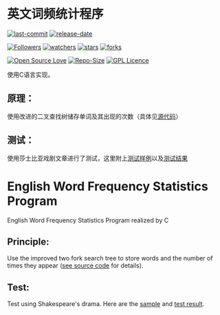 # 英文词频统计程序

[![last-commit](https://img.shields.io/github/last-commit/HollowMan6/English-Word-Frequency-Statistics-Program)](../../graphs/commit-activity)
[![release-date](https://img.shields.io/github/release-date/HollowMan6/English-Word-Frequency-Statistics-Program)](../../releases)

[![Followers](https://img.shields.io/github/followers/HollowMan6?style=social)](https://github.com/HollowMan6?tab=followers)
[![watchers](https://img.shields.io/github/watchers/HollowMan6/English-Word-Frequency-Statistics-Program?style=social)](../../watchers)
[![stars](https://img.shields.io/github/stars/HollowMan6/English-Word-Frequency-Statistics-Program?style=social)](../../stargazers)
[![forks](https://img.shields.io/github/forks/HollowMan6/English-Word-Frequency-Statistics-Program?style=social)](../../stargazers)

[![Open Source Love](https://badges.frapsoft.com/os/v1/open-source.svg?v=103)](https://hollowman6.github.io/fund.html)
[![Repo-Size](https://img.shields.io/github/repo-size/HollowMan6/English-Word-Frequency-Statistics-Program.svg)](../../archive/master.zip)
[![GPL Licence](https://badges.frapsoft.com/os/gpl/gpl.svg?v=103)](https://opensource.org/licenses/GPL-3.0/)

使用C语言实现。

## 原理：

使用改进的二叉查找树储存单词及其出现的次数（具体见[源代码](英文词频统计程序.c)）

## 测试：

使用莎士比亚戏剧文章进行了测试，这里附上[测试样例](shakespeare.txt)以及[测试结果](count.txt)

# English Word Frequency Statistics Program

English Word Frequency Statistics Program realized by C

## Principle:

Use the improved two fork search tree to store words and the number of times they appear ([see source code](英文词频统计程序.c) for details).

## Test:

Test using Shakespeare's drama. Here are the [sample](shakespeare.txt) and [test result](count.txt).
